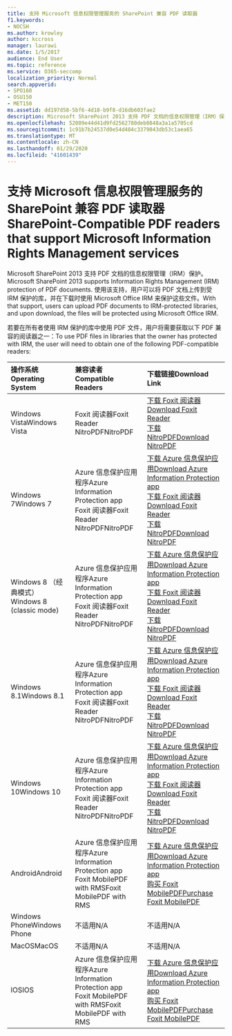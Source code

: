 ```yaml
---
title: 支持 Microsoft 信息权限管理服务的 SharePoint 兼容 PDF 读取器
f1.keywords:
- NOCSH
ms.author: krowley
author: kccross
manager: laurawi
ms.date: 1/5/2017
audience: End User
ms.topic: reference
ms.service: O365-seccomp
localization_priority: Normal
search.appverid:
- SPO160
- OSU150
- MET150
ms.assetid: dd197d58-5bf6-4d18-b9f8-d16db603fae2
description: Microsoft SharePoint 2013 支持 PDF 文档的信息权限管理（IRM）保护。 使用该支持，用户可以将 PDF 文档上传到受 IRM 保护的库，并在下载时使用 Microsoft Office IRM 来保护这些文件。
ms.openlocfilehash: 52089e44d41d9fd2562780deb0848a3a1a5705cd
ms.sourcegitcommit: 1c91b7b24537d0e54d484c3379043db53c1aea65
ms.translationtype: MT
ms.contentlocale: zh-CN
ms.lasthandoff: 01/29/2020
ms.locfileid: "41601439"
---
```

# <a name="sharepoint-compatible-pdf-readers-that-support-microsoft-information-rights-management-services"></a><span data-ttu-id="d723d-104">支持 Microsoft 信息权限管理服务的 SharePoint 兼容 PDF 读取器</span><span class="sxs-lookup"><span data-stu-id="d723d-104">SharePoint-Compatible PDF readers that support Microsoft Information Rights Management services</span></span>

<span data-ttu-id="d723d-105">Microsoft SharePoint 2013 支持 PDF 文档的信息权限管理（IRM）保护。</span><span class="sxs-lookup"><span data-stu-id="d723d-105">Microsoft SharePoint 2013 supports Information Rights Management (IRM) protection of PDF documents.</span></span> <span data-ttu-id="d723d-106">使用该支持，用户可以将 PDF 文档上传到受 IRM 保护的库，并在下载时使用 Microsoft Office IRM 来保护这些文件。</span><span class="sxs-lookup"><span data-stu-id="d723d-106">With that support, users can upload PDF documents to IRM-protected libraries, and upon download, the files will be protected using Microsoft Office IRM.</span></span>
  
<span data-ttu-id="d723d-107">若要在所有者使用 IRM 保护的库中使用 PDF 文件，用户将需要获取以下 PDF 兼容的阅读器之一：</span><span class="sxs-lookup"><span data-stu-id="d723d-107">To use PDF files in libraries that the owner has protected with IRM, the user will need to obtain one of the following PDF-compatible readers:</span></span>
  
|<span data-ttu-id="d723d-108">**操作系统**</span><span class="sxs-lookup"><span data-stu-id="d723d-108">**Operating System**</span></span>|<span data-ttu-id="d723d-109">**兼容读者**</span><span class="sxs-lookup"><span data-stu-id="d723d-109">**Compatible Readers**</span></span>|<span data-ttu-id="d723d-110">**下载链接**</span><span class="sxs-lookup"><span data-stu-id="d723d-110">**Download Link**</span></span>|
|:-----|:-----|:-----|
|<span data-ttu-id="d723d-111">Windows Vista</span><span class="sxs-lookup"><span data-stu-id="d723d-111">Windows Vista</span></span>  <br/> |<span data-ttu-id="d723d-112">Foxit 阅读器</span><span class="sxs-lookup"><span data-stu-id="d723d-112">Foxit Reader</span></span>  <br/> <span data-ttu-id="d723d-113">NitroPDF</span><span class="sxs-lookup"><span data-stu-id="d723d-113">NitroPDF</span></span>  <br/> |[<span data-ttu-id="d723d-114">下载 Foxit 阅读器</span><span class="sxs-lookup"><span data-stu-id="d723d-114">Download Foxit Reader</span></span>](https://go.microsoft.com/fwlink/?linkid=253210) <br/> [<span data-ttu-id="d723d-115">下载 NitroPDF</span><span class="sxs-lookup"><span data-stu-id="d723d-115">Download NitroPDF</span></span>](https://www.gonitro.com/pdf-reader) <br/> |
|<span data-ttu-id="d723d-116">Windows 7</span><span class="sxs-lookup"><span data-stu-id="d723d-116">Windows 7</span></span>  <br/> |<span data-ttu-id="d723d-117">Azure 信息保护应用程序</span><span class="sxs-lookup"><span data-stu-id="d723d-117">Azure Information Protection app</span></span>  <br/> <span data-ttu-id="d723d-118">Foxit 阅读器</span><span class="sxs-lookup"><span data-stu-id="d723d-118">Foxit Reader</span></span>  <br/> <span data-ttu-id="d723d-119">NitroPDF</span><span class="sxs-lookup"><span data-stu-id="d723d-119">NitroPDF</span></span>  <br/> |[<span data-ttu-id="d723d-120">下载 Azure 信息保护应用</span><span class="sxs-lookup"><span data-stu-id="d723d-120">Download Azure Information Protection app</span></span>](https://go.microsoft.com/fwlink/?linkid=837797) <br/> [<span data-ttu-id="d723d-121">下载 Foxit 阅读器</span><span class="sxs-lookup"><span data-stu-id="d723d-121">Download Foxit Reader</span></span>](https://go.microsoft.com/fwlink/?linkid=253210) <br/> [<span data-ttu-id="d723d-122">下载 NitroPDF</span><span class="sxs-lookup"><span data-stu-id="d723d-122">Download NitroPDF</span></span>](https://www.gonitro.com/pdf-reader) <br/> |
|<span data-ttu-id="d723d-123">Windows 8 （经典模式）</span><span class="sxs-lookup"><span data-stu-id="d723d-123">Windows 8 (classic mode)</span></span>  <br/> |<span data-ttu-id="d723d-124">Azure 信息保护应用程序</span><span class="sxs-lookup"><span data-stu-id="d723d-124">Azure Information Protection app</span></span>  <br/> <span data-ttu-id="d723d-125">Foxit 阅读器</span><span class="sxs-lookup"><span data-stu-id="d723d-125">Foxit Reader</span></span>  <br/> <span data-ttu-id="d723d-126">NitroPDF</span><span class="sxs-lookup"><span data-stu-id="d723d-126">NitroPDF</span></span>  <br/> |[<span data-ttu-id="d723d-127">下载 Azure 信息保护应用</span><span class="sxs-lookup"><span data-stu-id="d723d-127">Download Azure Information Protection app</span></span>](https://go.microsoft.com/fwlink/?linkid=837797) <br/> [<span data-ttu-id="d723d-128">下载 Foxit 阅读器</span><span class="sxs-lookup"><span data-stu-id="d723d-128">Download Foxit Reader</span></span>](https://go.microsoft.com/fwlink/?linkid=253210) <br/> [<span data-ttu-id="d723d-129">下载 NitroPDF</span><span class="sxs-lookup"><span data-stu-id="d723d-129">Download NitroPDF</span></span>](https://www.gonitro.com/pdf-reader) <br/> |
|<span data-ttu-id="d723d-130">Windows 8.1</span><span class="sxs-lookup"><span data-stu-id="d723d-130">Windows 8.1</span></span>  <br/> |<span data-ttu-id="d723d-131">Azure 信息保护应用程序</span><span class="sxs-lookup"><span data-stu-id="d723d-131">Azure Information Protection app</span></span>  <br/> <span data-ttu-id="d723d-132">Foxit 阅读器</span><span class="sxs-lookup"><span data-stu-id="d723d-132">Foxit Reader</span></span>  <br/> <span data-ttu-id="d723d-133">NitroPDF</span><span class="sxs-lookup"><span data-stu-id="d723d-133">NitroPDF</span></span>  <br/> |[<span data-ttu-id="d723d-134">下载 Azure 信息保护应用</span><span class="sxs-lookup"><span data-stu-id="d723d-134">Download Azure Information Protection app</span></span>](https://go.microsoft.com/fwlink/?linkid=837797) <br/> [<span data-ttu-id="d723d-135">下载 Foxit 阅读器</span><span class="sxs-lookup"><span data-stu-id="d723d-135">Download Foxit Reader</span></span>](https://go.microsoft.com/fwlink/?linkid=253210) <br/> [<span data-ttu-id="d723d-136">下载 NitroPDF</span><span class="sxs-lookup"><span data-stu-id="d723d-136">Download NitroPDF</span></span>](https://www.gonitro.com/pdf-reader) <br/> |
|<span data-ttu-id="d723d-137">Windows 10</span><span class="sxs-lookup"><span data-stu-id="d723d-137">Windows 10</span></span>  <br/> |<span data-ttu-id="d723d-138">Azure 信息保护应用程序</span><span class="sxs-lookup"><span data-stu-id="d723d-138">Azure Information Protection app</span></span>  <br/> <span data-ttu-id="d723d-139">Foxit 阅读器</span><span class="sxs-lookup"><span data-stu-id="d723d-139">Foxit Reader</span></span>  <br/> <span data-ttu-id="d723d-140">NitroPDF</span><span class="sxs-lookup"><span data-stu-id="d723d-140">NitroPDF</span></span>  <br/> |[<span data-ttu-id="d723d-141">下载 Azure 信息保护应用</span><span class="sxs-lookup"><span data-stu-id="d723d-141">Download Azure Information Protection app</span></span>](https://go.microsoft.com/fwlink/?linkid=837797) <br/> [<span data-ttu-id="d723d-142">下载 Foxit 阅读器</span><span class="sxs-lookup"><span data-stu-id="d723d-142">Download Foxit Reader</span></span>](https://go.microsoft.com/fwlink/?linkid=253210) <br/> [<span data-ttu-id="d723d-143">下载 NitroPDF</span><span class="sxs-lookup"><span data-stu-id="d723d-143">Download NitroPDF</span></span>](https://www.gonitro.com/pdf-reader) <br/> |
|<span data-ttu-id="d723d-144">Android</span><span class="sxs-lookup"><span data-stu-id="d723d-144">Android</span></span>  <br/> |<span data-ttu-id="d723d-145">Azure 信息保护应用程序</span><span class="sxs-lookup"><span data-stu-id="d723d-145">Azure Information Protection app</span></span>  <br/> <span data-ttu-id="d723d-146">Foxit MobilePDF with RMS</span><span class="sxs-lookup"><span data-stu-id="d723d-146">Foxit MobilePDF with RMS</span></span>  <br/> |[<span data-ttu-id="d723d-147">下载 Azure 信息保护应用</span><span class="sxs-lookup"><span data-stu-id="d723d-147">Download Azure Information Protection app</span></span>](https://go.microsoft.com/fwlink/?linkid=836827) <br/> [<span data-ttu-id="d723d-148">购买 Foxit MobilePDF</span><span class="sxs-lookup"><span data-stu-id="d723d-148">Purchase Foxit MobilePDF</span></span>](https://play.google.com/store/apps/details?id=com.foxit.mobile.pdf.lite) <br/> |
|<span data-ttu-id="d723d-149">Windows Phone</span><span class="sxs-lookup"><span data-stu-id="d723d-149">Windows Phone</span></span>  <br/> |<span data-ttu-id="d723d-150">不适用</span><span class="sxs-lookup"><span data-stu-id="d723d-150">N/A</span></span>  <br/> |<span data-ttu-id="d723d-151">不适用</span><span class="sxs-lookup"><span data-stu-id="d723d-151">N/A</span></span>  <br/> |
|<span data-ttu-id="d723d-152">MacOS</span><span class="sxs-lookup"><span data-stu-id="d723d-152">MacOS</span></span>  <br/> |<span data-ttu-id="d723d-153">不适用</span><span class="sxs-lookup"><span data-stu-id="d723d-153">N/A</span></span>  <br/> |<span data-ttu-id="d723d-154">不适用</span><span class="sxs-lookup"><span data-stu-id="d723d-154">N/A</span></span>  <br/> |
|<span data-ttu-id="d723d-155">IOS</span><span class="sxs-lookup"><span data-stu-id="d723d-155">IOS</span></span>  <br/> |<span data-ttu-id="d723d-156">Azure 信息保护应用程序</span><span class="sxs-lookup"><span data-stu-id="d723d-156">Azure Information Protection app</span></span>  <br/> <span data-ttu-id="d723d-157">Foxit MobilePDF with RMS</span><span class="sxs-lookup"><span data-stu-id="d723d-157">Foxit MobilePDF with RMS</span></span>  <br/> |[<span data-ttu-id="d723d-158">下载 Azure 信息保护应用</span><span class="sxs-lookup"><span data-stu-id="d723d-158">Download Azure Information Protection app</span></span>](https://go.microsoft.com/fwlink/?linkid=836828) <br/> [<span data-ttu-id="d723d-159">购买 Foxit MobilePDF</span><span class="sxs-lookup"><span data-stu-id="d723d-159">Purchase Foxit MobilePDF</span></span>](https://play.google.com/store/apps/details?id=com.foxit.mobile.pdf.lite) <br/> |
   

